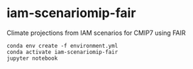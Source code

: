 # iam-scenariomip-fair
Climate projections from IAM scenarios for CMIP7 using FAIR


```
conda env create -f environment.yml
conda activate iam-scenariomip-fair
jupyter notebook
```

